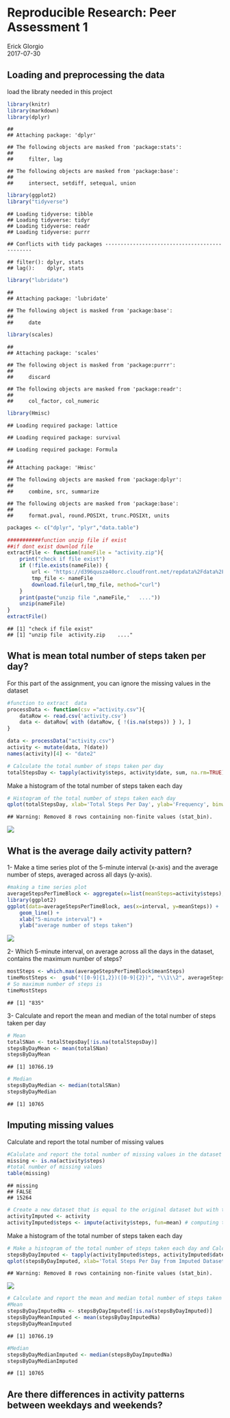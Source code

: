 # Reproducible Research: Peer Assessment 1
Erick GIorgio  
2017-07-30  




## Loading and preprocessing the data


load the libraty needed in this project


```r
library(knitr)
library(markdown)
library(dplyr)
```

```
## 
## Attaching package: 'dplyr'
```

```
## The following objects are masked from 'package:stats':
## 
##     filter, lag
```

```
## The following objects are masked from 'package:base':
## 
##     intersect, setdiff, setequal, union
```

```r
library(ggplot2)
library("tidyverse")
```

```
## Loading tidyverse: tibble
## Loading tidyverse: tidyr
## Loading tidyverse: readr
## Loading tidyverse: purrr
```

```
## Conflicts with tidy packages ----------------------------------------------
```

```
## filter(): dplyr, stats
## lag():    dplyr, stats
```

```r
library("lubridate")
```

```
## 
## Attaching package: 'lubridate'
```

```
## The following object is masked from 'package:base':
## 
##     date
```

```r
library(scales)
```

```
## 
## Attaching package: 'scales'
```

```
## The following object is masked from 'package:purrr':
## 
##     discard
```

```
## The following objects are masked from 'package:readr':
## 
##     col_factor, col_numeric
```

```r
library(Hmisc)
```

```
## Loading required package: lattice
```

```
## Loading required package: survival
```

```
## Loading required package: Formula
```

```
## 
## Attaching package: 'Hmisc'
```

```
## The following objects are masked from 'package:dplyr':
## 
##     combine, src, summarize
```

```
## The following objects are masked from 'package:base':
## 
##     format.pval, round.POSIXt, trunc.POSIXt, units
```

```r
packages <- c("dplyr", "plyr","data.table")
```




```r
###########function unzip file if exist 
##if dont exist downlod file 
extractFile <- function(nameFile = "activity.zip"){
    print("check if file exist")
    if (!file.exists(nameFile)) {
        url <- "https://d396qusza40orc.cloudfront.net/repdata%2Fdata%2Factivity.zip"
        tmp_file <- nameFile
        download.file(url,tmp_file, method="curl")
    }
    print(paste("unzip file ",nameFile,"   ...."))
    unzip(nameFile)
}
extractFile()
```

```
## [1] "check if file exist"
## [1] "unzip file  activity.zip    ...."
```


## What is mean total number of steps taken per day?

For this part of the assignment, you can ignore the missing values in the dataset


```r
#function to extract  data 
processData <- function(csv ="activity.csv"){
    dataRow <- read.csv('activity.csv')
    data <- dataRow[ with (dataRow, { !(is.na(steps)) } ), ]
}

data <- processData("activity.csv")
activity <- mutate(data, ?(date))
names(activity)[4] <- "date2" 
```


```r
# Calculate the total number of steps taken per day
totalStepsDay <- tapply(activity$steps, activity$date, sum, na.rm=TRUE)
```

Make a histogram of the total number of steps taken each day



```r
# Histogram of the total number of steps taken each day
qplot(totalStepsDay, xlab='Total Steps Per Day', ylab='Frequency', binwidth=600)
```

```
## Warning: Removed 8 rows containing non-finite values (stat_bin).
```

![](PA1_template_files/figure-html/unnamed-chunk-4-1.png)<!-- -->


## What is the average daily activity pattern?

1- Make a time series plot of the 5-minute interval (x-axis) and the average number of steps, averaged across all days (y-axis). 


```r
#making a time series plot
averageStepsPerTimeBlock <- aggregate(x=list(meanSteps=activity$steps), by=list(interval=activity$interval), FUN=mean, na.rm=TRUE)
library(ggplot2)
ggplot(data=averageStepsPerTimeBlock, aes(x=interval, y=meanSteps)) +
    geom_line() +
    xlab("5-minute interval") +
    ylab("average number of steps taken") 
```

![](PA1_template_files/figure-html/unnamed-chunk-5-1.png)<!-- -->


2- Which 5-minute interval, on average across all the days in the dataset, contains the maximum number of steps?



```r
mostSteps <- which.max(averageStepsPerTimeBlock$meanSteps)
timeMostSteps <-  gsub("([0-9]{1,2})([0-9]{2})", "\\1\\2", averageStepsPerTimeBlock[mostSteps,'interval'])
# So maximum number of steps is
timeMostSteps
```

```
## [1] "835"
```

3- Calculate and report the mean and median of the total number of steps taken per day




```r
# Mean
totalSNan <- totalStepsDay[!is.na(totalStepsDay)]
stepsByDayMean <- mean(totalSNan)
stepsByDayMean
```

```
## [1] 10766.19
```



```r
# Median
stepsByDayMedian <- median(totalSNan)
stepsByDayMedian
```

```
## [1] 10765
```


## Imputing missing values

Calculate and report the total number of missing values


```r
#Calulate and report the total number of missing values in the dataset
missing <- is.na(activity$steps)
#total number of missing values
table(missing)
```

```
## missing
## FALSE 
## 15264
```



```r
# Create a new dataset that is equal to the original dataset but with the missing data filled in.
activityImputed <- activity
activityImputed$steps <- impute(activity$steps, fun=mean) # computing the (single) imputed value from the non-NAs
```

Make a histogram of the total number of steps taken each day 



```r
# Make a histogram of the total number of steps taken each day and Calculate and report the mean and median total number of steps taken per day
stepsByDayImputed <- tapply(activityImputed$steps, activityImputed$date, sum)
qplot(stepsByDayImputed, xlab='Total Steps Per Day from Imputed Dataset', ylab='Frequency', binwidth=600)
```

```
## Warning: Removed 8 rows containing non-finite values (stat_bin).
```

![](PA1_template_files/figure-html/unnamed-chunk-11-1.png)<!-- -->



```r
# Calculate and report the mean and median total number of steps taken per day.
#Mean
stepsByDayImputedNa <- stepsByDayImputed[!is.na(stepsByDayImputed)]
stepsByDayMeanImputed <- mean(stepsByDayImputedNa)
stepsByDayMeanImputed
```

```
## [1] 10766.19
```


```r
#Median
stepsByDayMedianImputed <- median(stepsByDayImputedNa)
stepsByDayMedianImputed
```

```
## [1] 10765
```
## Are there differences in activity patterns between weekdays and weekends?



